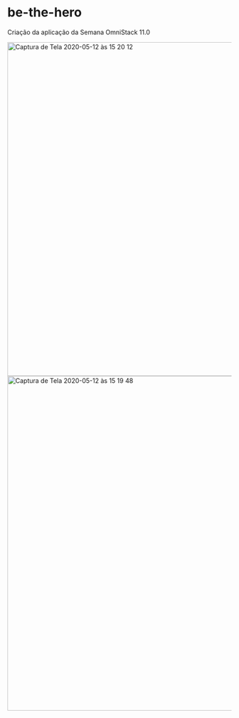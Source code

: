 # be-the-hero
Criação da aplicação da Semana OmniStack 11.0


<img width="749" alt="Captura de Tela 2020-05-12 às 15 20 12" src="https://user-images.githubusercontent.com/9820600/81735269-316f2300-946b-11ea-9e66-1bcb1a56a0cc.png">

<img width="751" alt="Captura de Tela 2020-05-12 às 15 19 48" src="https://user-images.githubusercontent.com/9820600/81735430-6c715680-946b-11ea-9718-0fdedc9f8f15.png">

